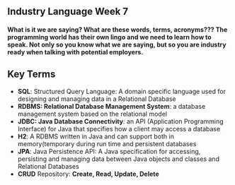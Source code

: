 ## Industry Language Week 7

#### What is it we are saying? What are these words, terms, acronyms??? The programming world has their own lingo and we need to learn how to speak. Not only so you know what we are saying, but so you are industry ready when talking with potential employers.

## Key Terms
- **SQL**: Structured Query Language: A domain specific language used for designing and managing data in a Relational Database
- **RDBMS: Relational Database Management System**: a database management system based on the relational model
- **JDBC: Java Database Connectivity**: an API (Application Programming Interface) for Java that specifies how a client may access a database
- **H2**: A RDBMS written in Java and can support both in memory(temporary during run time and persistent databases
- **JPA**: Java Persistence API: A Java specification for accessing, persisting and managing data between Java objects and classes and Relational Databases
- **CRUD** Repository: **Create, Read, Update, Delete**

